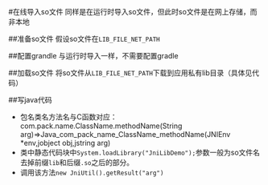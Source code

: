 #在线导入so文件
同样是在运行时导入so文件，但此时so文件是在网上存储，而非本地

##准备so文件
假设so文件在`LIB_FILE_NET_PATH`

##配置grandle
与运行时导入一样，不需要配置gradle

##加载so文件
将so文件从`LIB_FILE_NET_PATH`下载到应用私有lib目录（具体见代码）

##写java代码
- 包名类名方法名与C函数对应：com.pack.name.ClassName.methodName(String arg)=>Java_com_pack_name_ClassName_methodName(JNIEnv *env,jobject obj,jstring arg)
- 类中静态代码块中`System.loadLibrary("JniLibDemo");`参数一般为so文件名去掉前缀`lib`和后缀`.so`之后的部分。
- 调用该方法`new JniUtil().getResult("arg")`